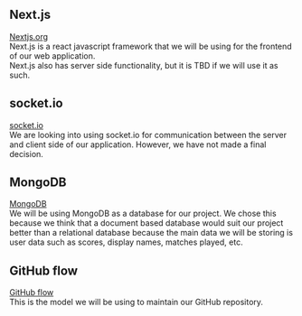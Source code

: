 ## Next.js
[Nextjs.org](https://nextjs.org/)  
Next.js is a react javascript framework that we will be using for the frontend of our web application.   
Next.js also has server side functionality, but it is TBD if we will use it as such.

## socket.io
[socket.io](https://socket.io/)  
We are looking into using socket.io for communication between the server and client side of our application. However, we have not made a final decision.

## MongoDB
[MongoDB](https://www.mongodb.com/)  
We will be using MongoDB as a database for our project. We chose this because we think that a document based database would suit our project better than a relational database because the main data we will be storing is user data such as scores, display names, matches played, etc.

## GitHub flow 

[GitHub flow](http://scottchacon.com/2011/08/31/github-flow.html)  
This is the model we will be using to maintain our GitHub repository. 
